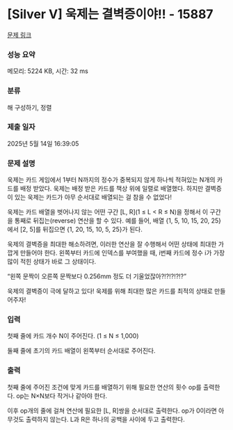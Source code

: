 # [Silver V] 욱제는 결벽증이야!! - 15887 

[문제 링크](https://www.acmicpc.net/problem/15887) 

### 성능 요약

메모리: 5224 KB, 시간: 32 ms

### 분류

해 구성하기, 정렬

### 제출 일자

2025년 5월 14일 16:39:05

### 문제 설명

<p>욱제는 카드 게임에서 1부터 N까지의 정수가 중복되지 않게 하나씩 적혀있는 N개의 카드를 배정 받았다. 욱제는 배정 받은 카드를 책상 위에 일렬로 배열했다. 하지만 결벽증이 있는 욱제는 카드가 아무 순서대로 배열되는 걸 참을 수 없었다!</p>

<p>욱제는 카드 배열을 벗어나지 않는 어떤 구간 [L, R](1 ≤ L < R ≤ N)을 정해서 이 구간을 통째로 뒤집는(reverse) 연산을 할 수 있다. 예를 들어, 배열 {1, 5, 10, 15, 20, 25}에서 [2, 5]를 뒤집으면 {1, 20, 15, 10, 5, 25}가 된다.</p>

<p>욱제의 결벽증을 최대한 해소하려면, 이러한 연산을 잘 수행해서 어떤 상태에 최대한 가깝게 만들어야 한다. 왼쪽부터 카드에 인덱스를 부여했을 때, i번째 카드에 정수 i가 가장 많이 적힌 상태가 바로 그 상태이다.</p>

<p>“왼쪽 문짝이 오른쪽 문짝보다 0.256mm 정도 더 기울었잖아?!?!?!?!?”</p>

<p>욱제의 결벽증이 극에 달하고 있다! 욱제를 위해 최대한 많은 카드를 최적의 상태로 만들어주자!</p>

### 입력 

 <p>첫째 줄에 카드 개수 N이 주어진다. (1 ≤ N ≤ 1,000)</p>

<p>둘째 줄에 초기의 카드 배열이 왼쪽부터 순서대로 주어진다.</p>

### 출력 

 <p>첫째 줄에 주어진 조건에 맞게 카드를 배열하기 위해 필요한 연산의 횟수 op를 출력한다. op는 N×N보다 작거나 같아야 한다.</p>

<p>이후 op개의 줄에 걸쳐 연산에 필요한 [L, R]쌍을 순서대로 출력한다. op가 0이라면 아무것도 출력하지 않는다. L과 R은 하나의 공백을 사이에 두고 출력한다.</p>

